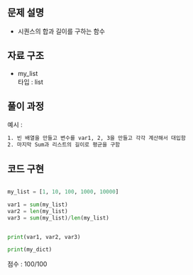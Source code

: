 ## 문제 설명

- 시퀀스의 합과 길이를 구하는 함수 <br>


## 자료 구조
- my_list  <br>
타입 : list<br>


## 풀이 과정
예시 :
```txt
1. 빈 배열을 만들고 변수를 var1, 2, 3을 만들고 각각 계산해서 대입함
2. 마지막 Sum과 리스트의 길이로 평균을 구함

```

## 코드 구현
```python

my_list = [1, 10, 100, 1000, 10000]             

var1 = sum(my_list)                            
var2 = len(my_list)                           
var3 = sum(my_list)/len(my_list)               


print(var1, var2, var3)

print(my_dict)
```


점수 : 100/100 <br>
